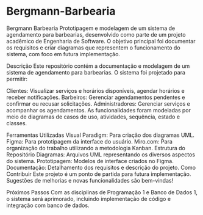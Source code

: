 # Bergmann-Barbearia
Bergmann Barbearia
Prototipagem e modelagem de um sistema de agendamento para barbearias, desenvolvido como parte de um projeto acadêmico de Engenharia de Software. O objetivo principal foi documentar os requisitos e criar diagramas que representem o funcionamento do sistema, com foco em futura implementação.

Descrição
Este repositório contém a documentação e modelagem de um sistema de agendamento para barbearias. O sistema foi projetado para permitir:

Clientes: Visualizar serviços e horários disponíveis, agendar horários e receber notificações.
Barbeiros: Gerenciar agendamentos pendentes e confirmar ou recusar solicitações.
Administradores: Gerenciar serviços e acompanhar os agendamentos.
As funcionalidades foram modeladas por meio de diagramas de casos de uso, atividades, sequência, estado e classes.

Ferramentas Utilizadas
Visual Paradigm: Para criação dos diagramas UML.
Figma: Para prototipagem da interface do usuário.
Miro.com: Para organização do trabalho utilizando a metodologia Kanban.
Estrutura do Repositório
Diagramas: Arquivos UML representando os diversos aspectos do sistema.
Prototipagem: Modelos de interface criados no Figma.
Documentação: Detalhamento dos requisitos e descrição do projeto.
Como Contribuir
Este projeto é um ponto de partida para futura implementação. Sugestões de melhorias e novas funcionalidades são bem-vindas!

Próximos Passos
Com as disciplinas de Programação 1 e Banco de Dados 1, o sistema será aprimorado, incluindo implementação de código e integração com banco de dados.

